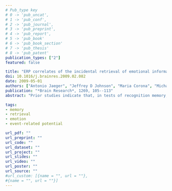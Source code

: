 ```yaml
---
# Pub_type key
# 0 -> 'pub_uncat',
# 1 -> 'pub_conf',
# 2 -> 'pub_journal',
# 3 -> 'pub_preprint',
# 4 -> 'pub_report',
# 5 -> 'pub_book'
# 6 -> 'pub_book_section'
# 7 -> 'pub_thesis'
# 8 -> 'pub_patent'
publication_types: ["2"]
featured: false

title: "ERP correlates of the incidental retrieval of emotional information: effects of study-test delay"
doi: 10.1016/j.brainres.2009.02.082
date: 2009-05-01
authors: ["Antonio Jaeger", "Jeffrey D Johnson", "Maria Corona", "Michael D Rugg"]
publication: "*Brain Research*, 1269, 105--113"
abstract: "Prior studies indicate that, in tests of recognition memory, ERPs elicited by correctly recognized test items differ according to whether the items were encoded in an emotionally arousing or an emotionally neutral study context. These prior studies employed only a relatively brief (ca. 10 min) retention interval, however. The present study contrasted the ERP correlates of incidental emotional retrieval as a function of study-test delay. Pictures of emotionally neutral objects were encoded in association with either emotionally negative or emotionally neutral scenes. In a repeated measures design (N=19), half of the objects were subjected to a recognition memory test 10 min after completion of the study phase, whereas the remainder were tested 24 h later. After the short delay, ERPs elicited by objects paired with emotional vs. neutral backgrounds differed from around 200 ms post-stimulus, the objects paired with the emotional scenes eliciting the more positive-going waveforms. After 24 h, differences between the ERPs elicited by the two classes of object were still apparent from around 200 ms post-stimulus. Strikingly, these effects differed from those obtained 10 min after study in both their polarity and scalp distribution. The early onset of these ERP effects suggests that they may reflect a form of memory independent of the conscious recollection of the associated study contexts. The qualitative differences in the effects at the two retention intervals raise the possibility that the encoded objects were subjected to consolidation processes that differed according to the emotional attributes of their study contexts."

tags: 
- memory
- retrieval
- emotion
- event-related potential

url_pdf: ""
url_preprint: ""
url_code: ""
url_dataset: ""
url_project: ""
url_slides: ""
url_video: ""
url_poster: ""
url_source: ""
#url_custom: [{name = "", url = ""},
#{name = "", url = ""}]
---
```


